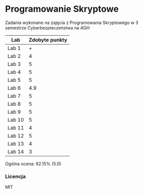 
# Programowanie Skryptowe

Zadania wykonane na zajęcia z Programowania Skryptowego w 3 semestrze Cyberbezpieczeństwa na AGH

  
|Lab| Zdobyte punkty|
|--|--|
|Lab 1| + |
|Lab 2| 4 |
|Lab 3| 5 |
|Lab 4| 5 |
|Lab 5| 5 |
|Lab 6| 4.9 |
|Lab 7| 5 |
|Lab 8| 5 |
|Lab 9| 5 |
|Lab 10| 5  |
|Lab 11| 4 |
|Lab 12| 5 |
|Lab 13| 4 |
|Lab 14| 3 |
Ogólna ocena: 92.15% (5.0)


### Licencja

MIT
